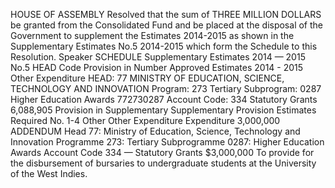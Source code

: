 HOUSE OF ASSEMBLY
Resolved that the sum of THREE MILLION DOLLARS be granted from the Consolidated Fund and be placed at the disposal of the Government to supplement the Estimates 2014-2015 as shown in the Supplementary Estimates No.5 2014-2015 which form the Schedule to this Resolution.
Speaker
SCHEDULE
Supplementary Estimates 2014 — 2015 No.5
HEAD Code Provision in Number Approved Estimates 2014 - 2015 Other Expenditure HEAD: 77 MINISTRY OF EDUCATION, SCIENCE, TECHNOLOGY AND INNOVATION Program: 273 Tertiary Subprogram: 0287 Higher Education Awards 772730287 Account Code: 334 Statutory Grants 6,088,905
Provision in Supplementary Supplementary Provision Estimates Required No. 1-4
Other Other Expenditure Expenditure
3,000,000
ADDENDUM
Head 77: Ministry of Education, Science, Technology and Innovation Programme 273: Tertiary
Subprogramme 0287: Higher Education Awards
Account Code 334 — Statutory Grants
$3,000,000
To provide for the disbursement of bursaries to undergraduate students at the University of the West Indies.
